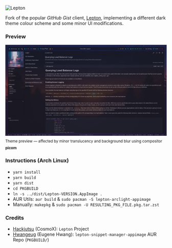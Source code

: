 ![Lepton][0]

Fork of the popular *GitHub Gist* client, [Lepton][1], implementing a different dark theme colour scheme and some minor UI modifications.

### Preview
![Preview][2]
<sub>Theme preview &mdash; affected by minor translucency and background blur using compositor **picom**</sub>

### Instructions (Arch Linux)
* `yarn install`
* `yarn build`
* `yarn dist`
* `cd PKGBUILD`
* `ln -s ../dist/Lepton-VERSION.AppImage .`
* AUR Utils: `aur build` & `sudo pacman -S lepton-arclight-appimage`
* Manually: `makepkg` & `sudo pacman -U RESULTING_PKG_FILE.pkg.tar.zst`

### Credits
* [Hackjutsu][3] (CosmoX): `Lepton` Project
* [Hwangeug][4] (Eugene Hwang): `lepton-snippet-manager-appimage` AUR Repo (`PKGBUILD/`)

[0]: ./docs/img/new_logo.png
[1]: https://github.com/hackjutsu/Lepton
[2]: ./docs/img/preview.png
[3]: https://github.com/hackjutsu
[4]: https://github.com/hwangeug
